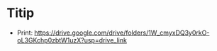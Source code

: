 # Titip
- Print: https://drive.google.com/drive/folders/1W_cmyxDQ3y0rkO-oL3GKchp0zbtW1uzX?usp=drive_link
